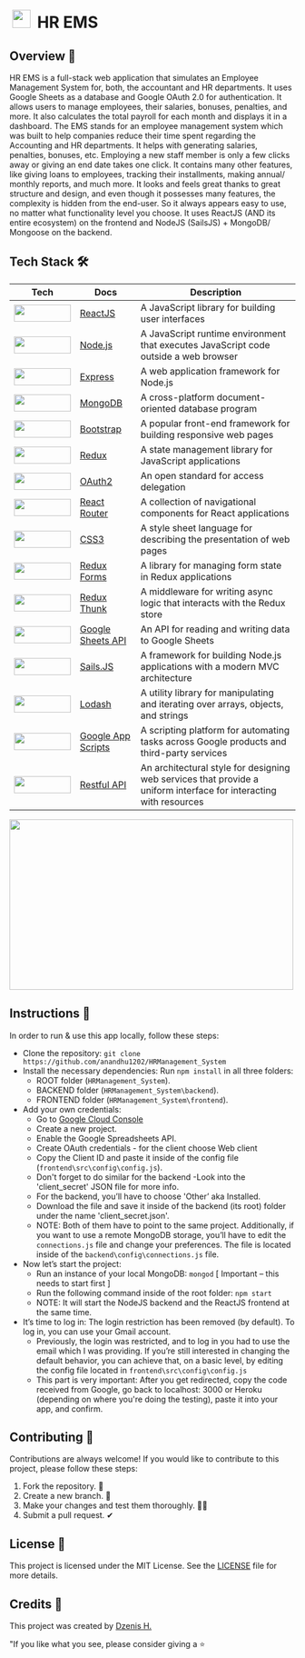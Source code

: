 
# <img src="https://raw.githubusercontent.com/dzenis-h/Mars-EMS/master/frontend/public/favicon.ico" width="32" height="32" style="padding: 5px"> HR EMS

## Overview 📂

HR EMS is a full-stack web application that simulates an Employee Management System for, both, the accountant and HR departments. It uses Google Sheets as a database and Google OAuth 2.0 for authentication. It allows users to manage employees, their salaries, bonuses, penalties, and more. It also calculates the total payroll for each month and displays it in a dashboard. The EMS stands for an employee management system which was built to help companies reduce their time spent regarding the Accounting and HR departments.
It helps with generating salaries, penalties, bonuses, etc. Employing a new staff member is only a few clicks away or giving an end date takes one click. It contains many other features, like giving loans to employees, tracking their installments, making annual/ monthly reports, and much more. It looks and feels great thanks to great structure and design, and even though it possesses many features, the complexity is hidden from the end-user. So it always appears easy to use, no matter what functionality level you choose. It uses ReactJS (AND its entire ecosystem) on the frontend and NodeJS (SailsJS) + MongoDB/ Mongoose on the backend.



## Tech Stack 🛠

| Tech                                                                                                                                 | Docs                                                                         | Description                                                                                                       |
| ------------------------------------------------------------------------------------------------------------------------------------ | ---------------------------------------------------------------------------- | ----------------------------------------------------------------------------------------------------------------- |
| <img src="https://img.shields.io/badge/-ReactJS-blue?logo=react&style=for-the-badge" width="100" height="30">                        | [ReactJS](https://reactjs.org/docs/getting-started.html)                     | A JavaScript library for building user interfaces                                                                 |
| <img src="https://img.shields.io/badge/-Node.js-green?logo=node.js&style=for-the-badge" width="100" height="30">                     | [Node.js](https://nodejs.org/en/docs/)                                       | A JavaScript runtime environment that executes JavaScript code outside a web browser                              |
| <img src="https://img.shields.io/badge/-Express-yellow?logo=express&style=for-the-badge" width="100" height="30">                    | [Express](https://expressjs.com/en/4x/api.html)                              | A web application framework for Node.js                                                                           |
| <img src="https://img.shields.io/badge/-MongoDB-brightgreen?logo=mongodb&style=for-the-badge" width="100" height="30">               | [MongoDB](https://docs.mongodb.com/)                                         | A cross-platform document-oriented database program                                                               |
| <img src="https://img.shields.io/badge/-Bootstrap-purple?logo=bootstrap&style=for-the-badge" width="100" height="30">                | [Bootstrap](https://getbootstrap.com/docs/5.0/getting-started/introduction/) | A popular front-end framework for building responsive web pages                                                   |
| <img src="https://img.shields.io/badge/-Redux-pink?logo=redux&style=for-the-badge" width="100" height="30">                          | [Redux](https://redux.js.org/introduction/getting-started)                   | A state management library for JavaScript applications                                                            |
| <img src="https://img.shields.io/badge/-OAuth2-orange?logo=oauth&style=for-the-badge" width="100" height="30">                       | [OAuth2](https://oauth.net/2/)                                               | An open standard for access delegation                                                                            |
| <img src="https://img.shields.io/badge/-React_Router-red?logo=react-router&style=for-the-badge" width="100" height="30">             | [React Router](https://reactrouter.com/web/guides/quick-start)               | A collection of navigational components for React applications                                                    |
| <img src="https://img.shields.io/badge/-CSS3-blue?logo=css3&style=for-the-badge" width="100" height="30">                            | [CSS3](https://developer.mozilla.org/en-US/docs/Web/CSS)                     | A style sheet language for describing the presentation of web pages                                               |
| <img src="https://img.shields.io/badge/-Redux_Forms-purple?logo=redux&style=for-the-badge" width="100" height="30">                  | [Redux Forms](https://redux-form.com/8.3.0/docs/gettingstarted.md/)          | A library for managing form state in Redux applications                                                           |
| <img src="https://img.shields.io/badge/-Redux_Thunk-green?logo=redux&style=for-the-badge" width="100" height="30">                   | [Redux Thunk](https://github.com/reduxjs/redux-thunk)                        | A middleware for writing async logic that interacts with the Redux store                                          |
| <img src="https://img.shields.io/badge/-Google_Sheets_API-yellow?logo=google-sheets&style=for-the-badge" width="100" height="30">    | [Google Sheets API](https://developers.google.com/sheets/api)                | An API for reading and writing data to Google Sheets                                                              |
| <img src="https://img.shields.io/badge/-Sails.JS-black?logo=sails.js&style=for-the-badge" width="100" height="30">                   | [Sails.JS](https://sailsjs.com/documentation/reference)                      | A framework for building Node.js applications with a modern MVC architecture                                      |
| <img src="https://img.shields.io/badge/-Lodash-gray?logo=lodash&style=for-the-badge" width="100" height="30">                        | [Lodash](https://lodash.com/docs/)                                           | A utility library for manipulating and iterating over arrays, objects, and strings                                |
| <img src="https://img.shields.io/badge/-Google_App_Scripts-red?logo=google-apps-script&style=for-the-badge" width="100" height="30"> | [Google App Scripts](https://developers.google.com/apps-script)              | A scripting platform for automating tasks across Google products and third-party services                         |
| <img src="https://img.shields.io/badge/-Restful_API-brown?logo=rest&style=for-the-badge" width="100" height="30">                    | [Restful API](https://restfulapi.net/)                                       | An architectural style for designing web services that provide a uniform interface for interacting with resources |

<img src="https://raw.githubusercontent.com/dzenis-h/Mars-EMS/c0ea5eaad953548777c7f006faf65081f41b0ea1/stack.svg" width="500" height="300">

## Instructions 📝

In order to run & use this app locally, follow these steps:

- Clone the repository: `git clone https://github.com/anandhu1202/HRManagement_System`
- Install the necessary dependencies: Run `npm install` in all three folders:
  - ROOT folder (`HRManagement_System`).
  - BACKEND folder (`HRManagement_System\backend`).
  - FRONTEND folder (`HRManagement_System\frontend`).
- Add your own credentials:
  - Go to [Google Cloud Console](https://console.cloud.google.com/)
  - Create a new project.
  - Enable the Google Spreadsheets API.
  - Create OAuth credentials - for the client choose Web client
  - Copy the Client ID and paste it inside of the config file (`frontend\src\config\config.js`).
  - Don't forget to do similar for the backend -Look into the 'client_secret' JSON file for more info.
  - For the backend, you’ll have to choose 'Other’ aka Installed.
  - Download the file and save it inside of the backend (its root) folder under the name 'client_secret.json'.
  - NOTE: Both of them have to point to the same project. Additionally, if you want to use a remote MongoDB storage, you’ll have to edit the `connections.js` file and change your preferences. The file is located inside of the `backend\config\connections.js` file.
- Now let’s start the project:
  - Run an instance of your local MongoDB: `mongod` [ Important – this needs to start first ]
  - Run the following command inside of the root folder: `npm start`
  - NOTE: It will start the NodeJS backend and the ReactJS frontend at the same time.
- It’s time to log in: The login restriction has been removed (by default). To log in, you can use your Gmail account.
  - Previously, the login was restricted, and to log in you had to use the email which I was providing. If you’re still interested in changing the default behavior, you can achieve that, on a basic level, by editing the config file located in `frontend\src\config\config.js`
  - This part is very important: After you get redirected, copy the code received from Google, go back to localhost: 3000 or Heroku (depending on where you're doing the testing), paste it into your app, and confirm.

## Contributing 🙌

Contributions are always welcome! If you would like to contribute to this project, please follow these steps:

1. Fork the repository. 🍴
2. Create a new branch. 🌵
3. Make your changes and test them thoroughly. 👨‍💻
4. Submit a pull request. ✔

## License 📄

This project is licensed under the MIT License. See the [LICENSE](https://docs.google.com/document/d/11WK7tVoTFRMcWCuGZQCRWxEsDUEJ_6ArtfV-NjWcBCU/edit?usp=sharing) file for more details.

## Credits 👾

This project was created by [Dzenis H.](https://dzenis.tech)

"If you like what you see, please consider giving a ⭐️
